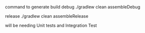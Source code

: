 command to generate build
debug
./gradlew clean assembleDebug 

release
./gradlew clean assembleRelease

will be needing Unit tests and Integration Test

